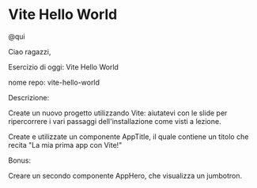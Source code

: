 # Vite Hello World

@qui

Ciao ragazzi,

Esercizio di oggi: Vite Hello World

nome repo: vite-hello-world

Descrizione:

Create un nuovo progetto utilizzando Vite: aiutatevi con le slide per ripercorrere i vari passaggi dell'installazione come visti a lezione.

Create e utilizzate un componente AppTitle, il quale contiene un titolo che recita "La mia prima app con Vite!"

Bonus:

Creare un secondo componente AppHero, che visualizza un jumbotron.